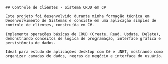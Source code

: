     ## Controle de Clientes - Sistema CRUD em C#  

    Este projeto foi desenvolvido durante minha formação técnica em Desenvolvimento de Sistemas e consiste em uma aplicação simples de controle de clientes, construída em C#. 

    Implementa operações básicas de CRUD (Create, Read, Update, Delete), demonstrando conceitos de lógica de programação, interface gráfica e persistência de dados. 

    Ideal para estudo de aplicações desktop com C# e .NET, mostrando como organizar camadas de dados, regras de negócio e interface do usuário. 
     
